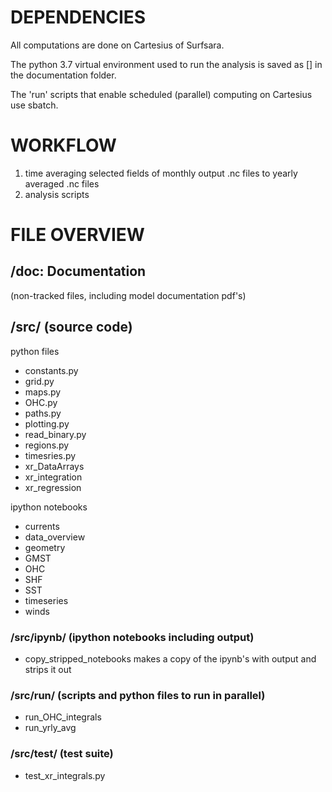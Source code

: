 # DEPENDENCIES

All computations are done on Cartesius of Surfsara.

The python 3.7 virtual environment used to run the analysis is saved as [] in the documentation folder.

The 'run' scripts that enable scheduled (parallel) computing on Cartesius use sbatch.


# WORKFLOW

1. time averaging
    selected fields of monthly output .nc files to yearly averaged .nc files
2. analysis scripts



# FILE OVERVIEW

## /doc: Documentation
(non-tracked files, including model documentation pdf's)


## /src/  (source code)

python files

- constants.py
- grid.py
- maps.py
- OHC.py
- paths.py
- plotting.py
- read_binary.py
- regions.py
- timesries.py
- xr_DataArrays
- xr_integration
- xr_regression

ipython notebooks
- currents
- data_overview
- geometry
- GMST
- OHC
- SHF
- SST
- timeseries
- winds


### /src/ipynb/  (ipython notebooks including output)

- copy_stripped_notebooks
    makes a copy of the ipynb's with output and strips it out

### /src/run/  (scripts and python files to run in parallel)

- run_OHC_integrals
- run_yrly_avg

### /src/test/  (test suite)

- test_xr_integrals.py


